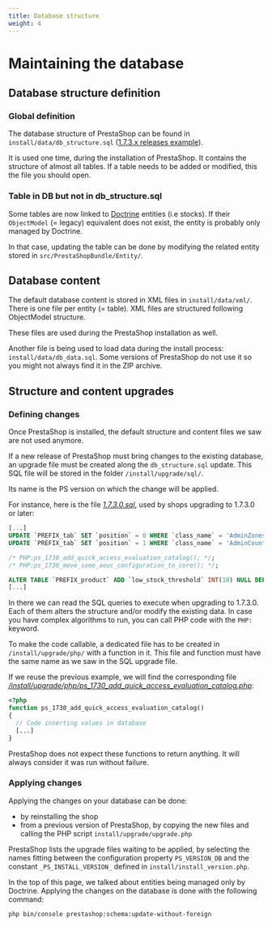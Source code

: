 ```yaml
---
title: Database structure
weight: 4
---
```


# Maintaining the database

## Database structure definition

### Global definition

The database structure of PrestaShop can be found in `install/data/db_structure.sql` ([1.7.3.x releases example](https://github.com/PrestaShop/PrestaShop/blob/1.7.3.x/install-dev/data/db_structure.sql)).

It is used one time, during the installation of PrestaShop.
It contains the structure of almost all tables. If a table needs to be added or
modified, this the file you should open.

### Table in DB but not in db_structure.sql

Some tables are now linked to [Doctrine](https://www.doctrine-project.org/) entities
(i.e stocks). If their `ObjectModel` (= legacy) equivalent does not exist,
the entity is probably only managed by Doctrine.

In that case, updating the table can be done by modifying the related entity
stored in `src/PrestaShopBundle/Entity/`.

## Database content

The default database content is stored in XML files in `install/data/xml/`.
There is one file per entity (= table). XML files are structured following ObjectModel structure.

These files are used during the PrestaShop installation as well.

Another file is being used to load data during the install process: `install/data/db_data.sql`. Some versions of PrestaShop do not use it so you might not always find it in the ZIP archive.

## Structure and content upgrades

### Defining changes

Once PrestaShop is installed, the default structure and content files we saw
are not used anymore.

If a new release of PrestaShop must bring changes to the existing database, an
upgrade file must be created along the `db_structure.sql` update. This SQL
file will be stored in the folder `/install/upgrade/sql/`.

Its name is the PS version on which the change will be applied.

For instance, here is the file *[1.7.3.0.sql](https://github.com/PrestaShop/PrestaShop/blob/1.7.3.0/install-dev/upgrade/sql/1.7.3.0.sql)*,
used by shops upgrading to 1.7.3.0 or later:

```sql
[...]
UPDATE `PREFIX_tab` SET `position` = 0 WHERE `class_name` = 'AdminZones' AND `position` = '1';
UPDATE `PREFIX_tab` SET `position` = 1 WHERE `class_name` = 'AdminCountries' AND `position` = '0';

/* PHP:ps_1730_add_quick_access_evaluation_catalog(); */;
/* PHP:ps_1730_move_some_aeuc_configuration_to_core(); */;

ALTER TABLE `PREFIX_product` ADD `low_stock_threshold` INT(10) NULL DEFAULT NULL AFTER `minimal_quantity`;
[...]
```

In there we can read the SQL queries to execute when upgrading to 1.7.3.0.
Each of them alters the structure and/or modify the existing data.
In case you have complex algorithms to run, you can call PHP code with the
`PHP:` keyword.

To make the code callable, a dedicated file has to be created in
`/install/upgrade/php/` with a function in it. This file and function must have
the same name as we saw in the SQL upgrade file.

If we reuse the previous example, we will find the corresponding file *[/install/upgrade/php/ps_1730_add_quick_access_evaluation_catalog.php](https://github.com/PrestaShop/PrestaShop/blob/1.7.3.x/install-dev/upgrade/php/ps_1730_add_quick_access_evaluation_catalog.php)*:

```php
<?php
function ps_1730_add_quick_access_evaluation_catalog()
{
  // Code inserting values in database
  [...]
}
```

PrestaShop does not expect these functions to return anything. It will always
consider it was run without failure.

### Applying changes

Applying the changes on your database can be done:

* by reinstalling the shop
* from a previous version of PrestaShop, by copying the new files and calling
the PHP script `install/upgrade/upgrade.php`

PrestaShop lists the upgrade files waiting to be applied, by selecting the names
fitting between the configuration property `PS_VERSION_DB` and the constant
`_PS_INSTALL_VERSION_` defined in `install/install_version.php`.

In the top of this page, we talked about entities being managed only by
Doctrine. Applying the changes on the database is done with the following command:

```
php bin/console prestashop:schema:update-without-foreign
```
